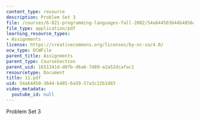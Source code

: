 ```yaml
---
content_type: resource
description: Problem Set 3
file: /courses/6-821-programming-languages-fall-2002/54a644503644b4856a5957a3c22b1d83_11.pdf
file_type: application/pdf
learning_resource_types:
- Assignments
license: https://creativecommons.org/licenses/by-nc-sa/4.0/
ocw_type: OCWFile
parent_title: Assignments
parent_type: CourseSection
parent_uid: 1651341d-d0fb-d6a6-7489-a2a52dcafac1
resourcetype: Document
title: 11.pdf
uid: 54a64450-3644-b485-6a59-57a3c22b1d83
video_metadata:
  youtube_id: null
---
```

Problem Set 3